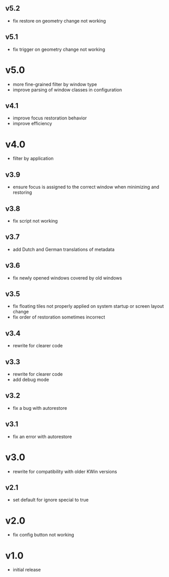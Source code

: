 ## v5.2

- fix restore on geometry change not working

## v5.1

- fix trigger on geometry change not working

# v5.0

- more fine-grained filter by window type
- improve parsing of window classes in configuration

## v4.1

- improve focus restoration behavior
- improve efficiency

# v4.0

- filter by application

## v3.9

- ensure focus is assigned to the correct window when minimizing and restoring

## v3.8

- fix script not working

## v3.7

- add Dutch and German translations of metadata

## v3.6

- fix newly opened windows covered by old windows

## v3.5

- fix floating tiles not properly applied on system startup or screen layout change
- fix order of restoration sometimes incorrect

## v3.4

- rewrite for clearer code

## v3.3

- rewrite for clearer code
- add debug mode

## v3.2

- fix a bug with autorestore

## v3.1

- fix an error with autorestore

# v3.0

- rewrite for compatibility with older KWin versions

## v2.1

- set default for ignore special to true

# v2.0

- fix config button not working

# v1.0

- initial release
